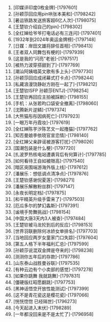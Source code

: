 
1. [印媒评印度0枚金牌]-[1797601]
1. [孙颖莎回应用pin哄张本美和]-[1798242]
1. [暑运铁路发送旅客超6亿人次]-[1798075]
1. [王楚钦介绍自己的pin]-[1798302]
1. [全红婵给爷爷打电话必有三连问]-[1797401]
1. [1932年到2024年奥运金牌榜]-[1797148]
1. [日媒：岸田文雄将辞任首相]-[1798413]
1. [王者双人同舞包有梗的]-[1797939]
1. [这是我的“闪亮”老爸]-[1797517]
1. [被热力波穿搭甜到了]-[1797769]
1. [潮汕阿姨唱英文歌有多上头]-[1797730]
1. [孙颖莎回应成闭幕式打卡点]-[1798244]
1. [私藏浪漫饶静赵方刚在一起了]-[1798212]
1. [王楚钦ISFP 孙颖莎ENTJ]-[1798254]
1. [王楚钦再回应主拍被踩断]-[1798155]
1. [手机：从张若昀口袋安全撤离]-[1798060]
1. [沈腾新片逆鳞]-[1797374]
1. [大熊猫彤彤因病死亡]-[1797923]
1. [一眼万年丹霞妆]-[1797619]
1. [全红婵陈芋汐陈艺文一起撸猫]-[1797762]
1. [知否曼娘李依晓官宣恋情]-[1798140]
1. [全红婵父亲辟谣被游客打扰]-[1798026]
1. [国潮包装是什么梗]-[1797720]
1. [扎波罗热核电站遭袭背后有何算计]-[1797785]
1. [如何看待王自如被限高]-[1797540]
1. [暗区突围端游海外版上线]-[1797612]
1. [潘展乐：想低调点清净点]-[1797876]
1. [王楚钦感谢倪夏莲]-[1798271]
1. [潘展乐解散粉丝群]-[1797147]
1. [永夜长明定档]-[1797875]
1. [和平精英升级手雷来了]-[1797503]
1. [厄瓜多尔的梦幻螽斯]-[1797391]
1. [谧境手势舞挑战]-[1798154]
1. [中国大唐3天内3人被查]-[1797484]
1. [王楚钦被马龙抡到后的反应]-[1798153]
1. [世界羽联删除何冰娇女单排名]-[1797703]
1. [当地回应两岁女童家门口失踪]-[1797604]
1. [第五人格下半年福利汇总]-[1797599]
1. [孙颖莎说混双金牌是夺来的]-[1798238]
1. [测测你五年后的存款]-[1797786]
1. [山东泰山战胜曼谷联]-[1797535]
1. [有种云边有个小卖部的感觉]-[1797278]
1. [如果你跳舞 我就跳舞]-[1797831]
1. [僵硬版红昭愿翻跳]-[1797753]
1. [黑神话悟空开放性能测试]-[1797399]
1. [这不是青花瓷这是樱花瓷]-[1797066]
1. [恍恍惚惚 已经隔世]-[1796273]
1. [今天起进入末伏]-[1798289]
1. [一年都没回来是不是太忙了]-[1796958]
